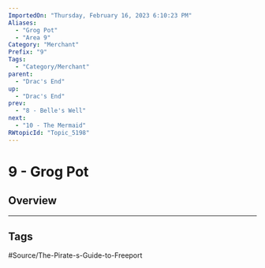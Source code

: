 ```yaml
---
ImportedOn: "Thursday, February 16, 2023 6:10:23 PM"
Aliases:
  - "Grog Pot"
  - "Area 9"
Category: "Merchant"
Prefix: "9"
Tags:
  - "Category/Merchant"
parent:
  - "Drac's End"
up:
  - "Drac's End"
prev:
  - "8 - Belle's Well"
next:
  - "10 - The Mermaid"
RWtopicId: "Topic_5198"
---
```

# 9 - Grog Pot
## Overview

---
## Tags
#Source/The-Pirate-s-Guide-to-Freeport

